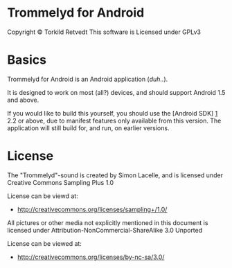 Trommelyd for Android
======================

Copyright © Torkild Retvedt
This software is Licensed under GPLv3

Basics
======

Trommelyd for Android is an Android application (*duh..*).

It is designed to work on most (all?) devices, and should support Android 1.5 and
above.

If you would like to build this yourself, you should use the [Android SDK] [1]
2.2 or above, due to manifest features only available from this version. The
application will still build for, and run, on earlier versions.


License
=======

The "Trommelyd"-sound is created by Simon Lacelle, and is licensed under
Creative Commons Sampling Plus 1.0

License can be viewd at:
* http://creativecommons.org/licenses/sampling+/1.0/

All pictures or other media not explicitly mentioned in this document is
licensed under Attribution-NonCommercial-ShareAlike 3.0 Unported

License can be viewed at:
* http://creativecommons.org/licenses/by-nc-sa/3.0/


[1]: http://developer.android.com/sdk/index.html
